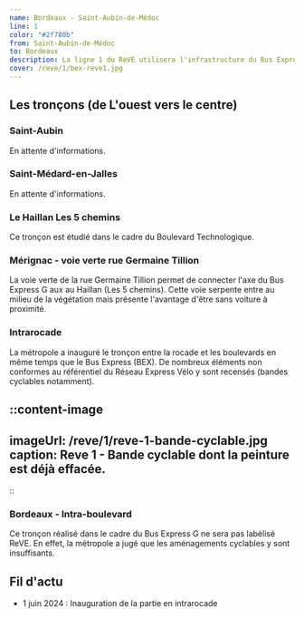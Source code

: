 ```yaml
---
name: Bordeaux - Saint-Aubin-de-Médoc 
line: 1
color: "#2f780b"
from: Saint-Aubin-de-Médoc
to: Bordeaux
description: La ligne 1 du ReVE utilisera l'infrastructure du Bus Express entre St Aubin de Médoc et la gare St Jean
cover: /reve/1/bex-reve1.jpg
---
```


## Les tronçons (de L'ouest vers le centre)

### Saint-Aubin
En attente d'informations.

### Saint-Médard-en-Jalles
En attente d'informations.

### Le Haillan Les 5 chemins
Ce tronçon est étudié dans le cadre du Boulevard Technologique.

### Mérignac - voie verte rue Germaine Tillion
La voie verte de la rue Germaine Tillion permet de connecter l'axe du Bus Express G aux  au Haillan (Les 5 chemins).
Cette voie serpente entre au milieu de la végétation mais présente l'avantage d'être sans voiture à proximité.

### Intrarocade
La métropole a inauguré le tronçon entre la rocade et les boulevards en même temps que le Bus Express (BEX).
De nombreux éléments non conformes au référentiel du Réseau Express Vélo y sont recensés (bandes cyclables notamment).

::content-image
---
imageUrl: /reve/1/reve-1-bande-cyclable.jpg
caption: Reve 1 - Bande cyclable dont la peinture est déjà effacée.
---
::

### Bordeaux - Intra-boulevard
Ce tronçon réalisé dans le cadre du Bus Express G ne sera pas labélisé ReVE.
En effet, la métropole a jugé que les aménagements cyclables y sont insuffisants.

## Fil d'actu

- 1 juin 2024 : Inauguration de la partie en intrarocade